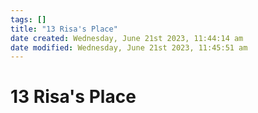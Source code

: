 ```yaml
---
tags: []
title: "13 Risa's Place"
date created: Wednesday, June 21st 2023, 11:44:14 am
date modified: Wednesday, June 21st 2023, 11:45:51 am
---
```


# 13 Risa's Place
